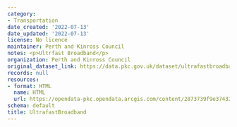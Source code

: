 ```yaml
---
category:
- Transportation
date_created: '2022-07-13'
date_updated: '2022-07-13'
license: No licence
maintainer: Perth and Kinross Council
notes: <p>Ultrfast Broadband</p>
organization: Perth and Kinross Council
original_dataset_link: https://data.pkc.gov.uk/dataset/ultrafastbroadband
records: null
resources:
- format: HTML
  name: HTML
  url: https://opendata-pkc.opendata.arcgis.com/content/2873739f9e3743298dc5a3a4f03b2260
schema: default
title: UltrafastBroadband
---
```

